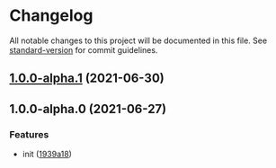 # Changelog

All notable changes to this project will be documented in this file. See [standard-version](https://github.com/conventional-changelog/standard-version) for commit guidelines.

## [1.0.0-alpha.1](https://github.com/iendeavor/yup-extra/compare/v1.0.0-alpha.0...v1.0.0-alpha.1) (2021-06-30)

## 1.0.0-alpha.0 (2021-06-27)


### Features

* init ([1939a18](https://github.com/iendeavor/yup-extra/commit/1939a18b299b59ad53e15fcc900e100f9e3d3a16))
